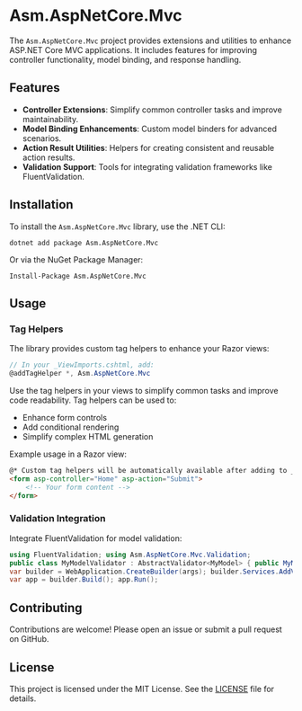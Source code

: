 # Asm.AspNetCore.Mvc

The `Asm.AspNetCore.Mvc` project provides extensions and utilities to enhance ASP.NET Core MVC applications. It includes features for improving controller functionality, model binding, and response handling.

## Features

- **Controller Extensions**: Simplify common controller tasks and improve maintainability.
- **Model Binding Enhancements**: Custom model binders for advanced scenarios.
- **Action Result Utilities**: Helpers for creating consistent and reusable action results.
- **Validation Support**: Tools for integrating validation frameworks like FluentValidation.

## Installation

To install the `Asm.AspNetCore.Mvc` library, use the .NET CLI:

`dotnet add package Asm.AspNetCore.Mvc`

Or via the NuGet Package Manager:

`Install-Package Asm.AspNetCore.Mvc`

## Usage

### Tag Helpers

The library provides custom tag helpers to enhance your Razor views:

```csharp
// In your _ViewImports.cshtml, add:
@addTagHelper *, Asm.AspNetCore.Mvc
```

Use the tag helpers in your views to simplify common tasks and improve code readability. Tag helpers can be used to:

- Enhance form controls
- Add conditional rendering
- Simplify complex HTML generation

Example usage in a Razor view:

```html
@* Custom tag helpers will be automatically available after adding to _ViewImports.cshtml *@
<form asp-controller="Home" asp-action="Submit">
    <!-- Your form content -->
</form>
```

### Validation Integration

Integrate FluentValidation for model validation:

```csharp
using FluentValidation; using Asm.AspNetCore.Mvc.Validation;
public class MyModelValidator : AbstractValidator<MyModel> { public MyModelValidator() { RuleFor(x => x.Name).NotEmpty(); } }
var builder = WebApplication.CreateBuilder(args); builder.Services.AddValidatorsFromAssemblyContaining<MyModelValidator>();
var app = builder.Build(); app.Run();
```

## Contributing

Contributions are welcome! Please open an issue or submit a pull request on GitHub.

## License

This project is licensed under the MIT License. See the [LICENSE](LICENSE) file for details.

